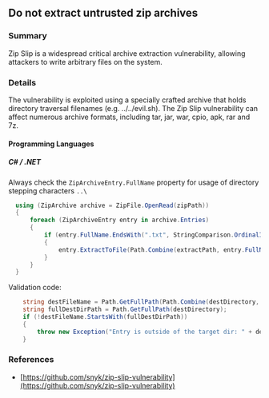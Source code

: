 ## Do not extract untrusted zip archives

### Summary

Zip Slip is a widespread critical archive extraction vulnerability, 
allowing attackers to write arbitrary files on the system.

### Details

The vulnerability is exploited using a specially crafted archive that holds directory traversal filenames (e.g. ../../evil.sh).
The Zip Slip vulnerability can affect numerous archive formats, including tar, jar, war, cpio, apk, rar and 7z.

#### Programming Languages

##### C# / .NET

Always check the `ZipArchiveEntry.FullName` property for usage of directory stepping characters `..\`

```csharp
  using (ZipArchive archive = ZipFile.OpenRead(zipPath))
  {
      foreach (ZipArchiveEntry entry in archive.Entries)
      {
          if (entry.FullName.EndsWith(".txt", StringComparison.OrdinalIgnoreCase))
          {
              entry.ExtractToFile(Path.Combine(extractPath, entry.FullName));
          }
      }
  } 
```

Validation code:

```csharp
    string destFileName = Path.GetFullPath(Path.Combine(destDirectory, entry.FullName));
    string fullDestDirPath = Path.GetFullPath(destDirectory);
    if (!destFileName.StartsWith(fullDestDirPath))
    {
        throw new Exception("Entry is outside of the target dir: " + destFileName);
    }   
```


### References

* [https://github.com/snyk/zip-slip-vulnerability](https://github.com/snyk/zip-slip-vulnerability)
